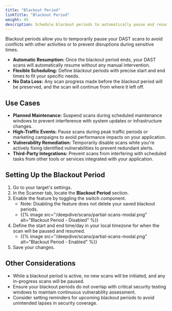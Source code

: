 ```yaml
---
title: "Blackout Period"
linkTitle: "Blackout Period"
weight: 45
description: Schedule blackout periods to automatically pause and resume your DAST scans
---
```


Blackout periods allow you to temporarily pause your DAST scans to avoid conflicts with other activities or to prevent disruptions during sensitive times.

- **Automatic Resumption:** Once the blackout period ends, your DAST scans will automatically resume without any manual intervention.
- **Flexible Scheduling:** Define blackout periods with precise start and end times to fit your specific needs.
- **No Data Loss:** Any scan progress made before the blackout period will be preserved, and the scan will continue from where it left off.

## Use Cases

- **Planned Maintenance:** Suspend scans during scheduled maintenance windows to prevent interference with system updates or infrastructure changes.
- **High-Traffic Events:** Pause scans during peak traffic periods or marketing campaigns to avoid performance impacts on your application.
- **Vulnerability Remediation:** Temporarily disable scans while you're actively fixing identified vulnerabilities to prevent redundant alerts.
- **Third-Party Integrations:** Prevent scans from interfering with scheduled tasks from other tools or services integrated with your application.

## Setting Up the Blackout Period

1. Go to your target's settings.
2. In the Scanner tab, locate the **Blackout Period** section.
3. Enable the feature by toggling the switch component.
   - Note: Disabling the feature does not delete your saved blackout periods.
   - {{% image src="/deepdive/scans/partial-scans-modal.png" alt="Blackout Period - Disabled" %}}
5. Define the start and end time/day in your local timezone for when the scan will be paused and resumed.
   - {{% image src="/deepdive/scans/partial-scans-modal.png" alt="Blackout Period - Enabled" %}}
7. Save your changes.

## Other Considerations

- While a blackout period is active, no new scans will be initiated, and any in-progress scans will be paused.
- Ensure your blackout periods do not overlap with critical security testing windows to maintain continuous vulnerability assessment.
- Consider setting reminders for upcoming blackout periods to avoid unintended lapses in security coverage.


